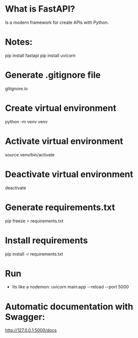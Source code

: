 # What is FastAPI? 

Is a modern framework for create APIs with Python. 

# Notes: 

pip install fastapi
pip install uvicorn
# Generate .gitignore file 
gitignore.io
# Create virtual environment
python -m venv venv
# Activate virtual environment
source venv/bin/activate
# Deactivate virtual environment
deactivate
# Generate requirements.txt
pip freeze > requirements.txt
# Install requirements
pip install -r requirements.txt

# Run



- Its like a nodemon: 
uvicorn main:app --reload --port 5000


# Automatic documentation with Swagger: 

http://127.0.0.1:5000/docs